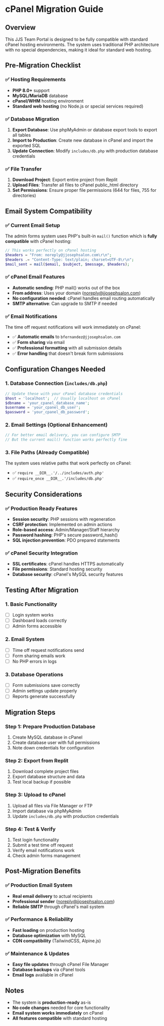 # cPanel Migration Guide

## Overview
This JJS Team Portal is designed to be fully compatible with standard cPanel hosting environments. The system uses traditional PHP architecture with no special dependencies, making it ideal for standard web hosting.

## Pre-Migration Checklist

### ✅ **Hosting Requirements**
- **PHP 8.0+** support
- **MySQL/MariaDB** database 
- **cPanel/WHM** hosting environment
- **Standard web hosting** (no Node.js or special services required)

### ✅ **Database Migration**
1. **Export Database**: Use phpMyAdmin or database export tools to export all tables
2. **Import to Production**: Create new database in cPanel and import the exported SQL
3. **Update Connection**: Modify `includes/db.php` with production database credentials

### ✅ **File Transfer**
1. **Download Project**: Export entire project from Replit
2. **Upload Files**: Transfer all files to cPanel public_html directory
3. **Set Permissions**: Ensure proper file permissions (644 for files, 755 for directories)

## Email System Compatibility

### ✅ **Current Email Setup**
The admin forms system uses PHP's built-in `mail()` function which is **fully compatible** with cPanel hosting:

```php
// This works perfectly on cPanel hosting
$headers = "From: noreply@jjosephsalon.com\r\n";
$headers .= "Content-Type: text/plain; charset=UTF-8\r\n";
$mail_sent = mail($email, $subject, $message, $headers);
```

### ✅ **cPanel Email Features**
- **Automatic sending**: PHP mail() works out of the box
- **From address**: Uses your domain (noreply@jjosephsalon.com)
- **No configuration needed**: cPanel handles email routing automatically
- **SMTP alternative**: Can upgrade to SMTP if needed

### ✅ **Email Notifications**
The time off request notifications will work immediately on cPanel:
- ✅ **Automatic emails** to `bfernandez@jjosephsalon.com`
- ✅ **Form sharing** via email
- ✅ **Professional formatting** with all submission details
- ✅ **Error handling** that doesn't break form submissions

## Configuration Changes Needed

### 1. **Database Connection** (`includes/db.php`)
```php
// Update these with your cPanel database credentials
$host = 'localhost';  // Usually localhost on cPanel
$dbname = 'your_cpanel_database_name';
$username = 'your_cpanel_db_user';
$password = 'your_cpanel_db_password';
```

### 2. **Email Settings** (Optional Enhancement)
```php
// For better email delivery, you can configure SMTP
// But the current mail() function works perfectly fine
```

### 3. **File Paths** (Already Compatible)
The system uses relative paths that work perfectly on cPanel:
- ✅ `require __DIR__.'/../includes/auth.php'`
- ✅ `require_once __DIR__.'/includes/db.php'`

## Security Considerations

### ✅ **Production Ready Features**
- **Session security**: PHP sessions with regeneration
- **CSRF protection**: Implemented on admin actions
- **Role-based access**: Admin/Manager/Staff hierarchy
- **Password hashing**: PHP's secure password_hash()
- **SQL injection prevention**: PDO prepared statements

### ✅ **cPanel Security Integration**
- **SSL certificates**: cPanel handles HTTPS automatically
- **File permissions**: Standard hosting security
- **Database security**: cPanel's MySQL security features

## Testing After Migration

### 1. **Basic Functionality**
- [ ] Login system works
- [ ] Dashboard loads correctly
- [ ] Admin forms accessible

### 2. **Email System**
- [ ] Time off request notifications send
- [ ] Form sharing emails work
- [ ] No PHP errors in logs

### 3. **Database Operations**
- [ ] Form submissions save correctly
- [ ] Admin settings update properly
- [ ] Reports generate successfully

## Migration Steps

### Step 1: **Prepare Production Database**
1. Create MySQL database in cPanel
2. Create database user with full permissions
3. Note down credentials for configuration

### Step 2: **Export from Replit**
1. Download complete project files
2. Export database structure and data
3. Test local backup if possible

### Step 3: **Upload to cPanel**
1. Upload all files via File Manager or FTP
2. Import database via phpMyAdmin
3. Update `includes/db.php` with production credentials

### Step 4: **Test & Verify**
1. Test login functionality
2. Submit a test time off request
3. Verify email notifications work
4. Check admin forms management

## Post-Migration Benefits

### ✅ **Production Email System**
- **Real email delivery** to actual recipients
- **Professional sender** (noreply@jjosephsalon.com)
- **Reliable SMTP** through cPanel's mail system

### ✅ **Performance & Reliability**
- **Fast loading** on production hosting
- **Database optimization** with MySQL
- **CDN compatibility** (TailwindCSS, Alpine.js)

### ✅ **Maintenance & Updates**
- **Easy file updates** through cPanel File Manager
- **Database backups** via cPanel tools
- **Email logs** available in cPanel

## Notes
- The system is **production-ready** as-is
- **No code changes** needed for core functionality
- **Email system works immediately** on cPanel
- **All features compatible** with standard hosting